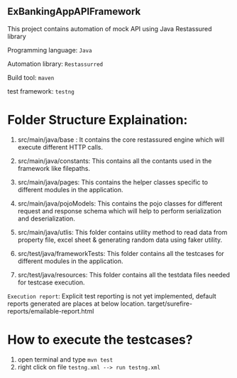 ## ExBankingAppAPIFramework ##
This project contains automation of mock API using Java Restassured library


Programming language: `Java`

Automation library: `Restassurred`

Build tool: `maven`

test framework: `testng`

# Folder Structure Explaination: #

1. src/main/java/base : It contains the core restassured engine which will execute different HTTP calls.

2. src/main/java/constants: This contains all the contants used in the framework like filepaths.

3. src/main/java/pages: This contains the helper classes specific to different modules in the application.

4. src/main/java/pojoModels: This contains the pojo classes for different request and response schema which will help to perform serialization and deserialization.

5. src/main/java/utlis: This folder contains utility method to read data from property file, excel sheet & generating random data using faker utility.

6. src/test/java/frameworkTests: This folder contains all the testcases for different modules in the application.

7. src/test/java/resources: This folder contains all the testdata files needed for testcase execution.





`Execution report`: Explicit test reporting is not yet implemented, default reports generated are places at below location.
                  target/surefire-reports/emailable-report.html






# How to execute the testcases? #

1. open terminal and type `mvn test`
2. right click on file `testng.xml --> run testng.xml`
